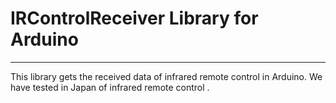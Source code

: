 # IRControlReceiver Library for Arduino
----
This library gets the received data of infrared remote control in Arduino.  We have tested in Japan of infrared remote control .
